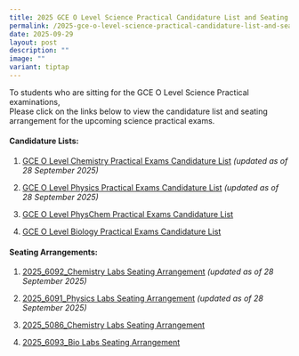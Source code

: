```yaml
---
title: 2025 GCE O Level Science Practical Candidature List and Seating Arrangement
permalink: /2025-gce-o-level-science-practical-candidature-list-and-seating-arrangement/
date: 2025-09-29
layout: post
description: ""
image: ""
variant: tiptap
---
```

<p>To students who are sitting for the GCE O Level Science Practical examinations,
<br>Please click on the links below to view the candidature list and seating
arrangement for the upcoming science practical exams.</p>
<h4>Candidature Lists:</h4>
<ol data-tight="true" class="tight">
<li>
<p><a href="/files/Announcements/Exam/1_Candidature_list_GCE_O_Level_Chemistry_Practical_Exams_ACTUAL_updated_28_Sep_25.pdf" rel="noopener noreferrer nofollow" target="_blank">GCE O Level Chemistry Practical Exams Candidature List</a><em> (updated as of 28 September 2025)</em>
</p>
</li>
<li>
<p><a href="/files/Announcements/Exam/2_Candidature_list_GCE_O_Level_Physics_Practical_Exams_ACTUAL_updated_28_Sept_25.pdf" rel="noopener noreferrer nofollow" target="_blank">GCE O Level Physics Practical Exams Candidature List</a><em> (updated as of 28 September 2025)</em>
</p>
</li>
<li>
<p><a href="/files/Announcements/Exam/3_Candidature_list_GCE_O_Level_Sc_PhysChem_ACTUAL.pdf" rel="noopener nofollow" target="_blank">GCE O Level PhysChem Practical Exams Candidature List</a>
</p>
</li>
<li>
<p><a href="/files/Announcements/Exam/4_Candidature_list_GCE_O_Level_Biology_Practical_ACTUAL.pdf" rel="noopener nofollow" target="_blank">GCE O Level Biology Practical Exams Candidature List</a>
</p>
</li>
</ol>
<h4>Seating Arrangements:</h4>
<ol data-tight="true" class="tight">
<li>
<p><a href="/files/Announcements/Exam/1_2025_6092_Chem_Labs_ACTUAL_seating_arrangement_School_Website_updated_28_Sept_25.pdf" rel="noopener noreferrer nofollow" target="_blank">2025_6092_Chemistry Labs Seating Arrangement</a>  <em>(updated as of 28 September 2025)</em>
</p>
</li>
<li>
<p><a href="/files/Announcements/Exam/2_2025_6091_Physics_Labs_ACTUAL_seating_arrangement_School_Website_updated_28_Sept_25.pdf" rel="noopener noreferrer nofollow" target="_blank">2025_6091_Physics Labs Seating Arrangement</a>  <em>(updated as of 28 September 2025)</em>
</p>
</li>
<li>
<p><a href="/files/Announcements/Exam/3_2025_5086_Chem_Labs_ACTUAL_seating_arrangement.pdf" rel="noopener nofollow" target="_blank">2025_5086_Chemistry Labs Seating Arrangement</a>
</p>
</li>
<li>
<p><a href="/files/Announcements/Exam/4_2025_6093_Bio_Labs_ACTUAL_seating_arrangement.pdf" rel="noopener nofollow" target="_blank">2025_6093_Bio Labs Seating Arrangement</a>
</p>
</li>
</ol>
<p></p>